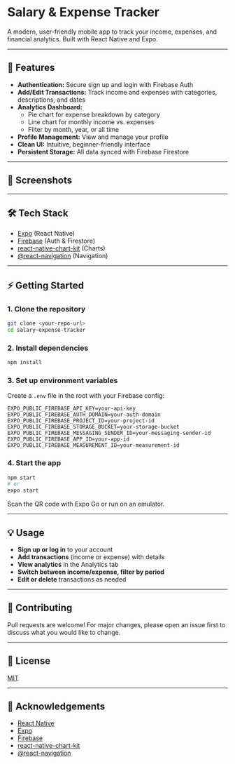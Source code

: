 # Salary & Expense Tracker

A modern, user-friendly mobile app to track your income, expenses, and financial analytics. Built with React Native and Expo.

---

## 🚀 Features

- **Authentication:** Secure sign up and login with Firebase Auth
- **Add/Edit Transactions:** Track income and expenses with categories, descriptions, and dates
- **Analytics Dashboard:**
  - Pie chart for expense breakdown by category
  - Line chart for monthly income vs. expenses
  - Filter by month, year, or all time
- **Profile Management:** View and manage your profile
- **Clean UI:** Intuitive, beginner-friendly interface
- **Persistent Storage:** All data synced with Firebase Firestore

---

## 📱 Screenshots
<!-- Add screenshots here if available -->

---

## 🛠️ Tech Stack
- [Expo](https://expo.dev/) (React Native)
- [Firebase](https://firebase.google.com/) (Auth & Firestore)
- [react-native-chart-kit](https://github.com/indiespirit/react-native-chart-kit) (Charts)
- [@react-navigation](https://reactnavigation.org/) (Navigation)

---

## ⚡ Getting Started

### 1. **Clone the repository**
```bash
git clone <your-repo-url>
cd salary-expense-tracker
```

### 2. **Install dependencies**
```bash
npm install
```

### 3. **Set up environment variables**
Create a `.env` file in the root with your Firebase config:
```
EXPO_PUBLIC_FIREBASE_API_KEY=your-api-key
EXPO_PUBLIC_FIREBASE_AUTH_DOMAIN=your-auth-domain
EXPO_PUBLIC_FIREBASE_PROJECT_ID=your-project-id
EXPO_PUBLIC_FIREBASE_STORAGE_BUCKET=your-storage-bucket
EXPO_PUBLIC_FIREBASE_MESSAGING_SENDER_ID=your-messaging-sender-id
EXPO_PUBLIC_FIREBASE_APP_ID=your-app-id
EXPO_PUBLIC_FIREBASE_MEASUREMENT_ID=your-measurement-id
```

### 4. **Start the app**
```bash
npm start
# or
expo start
```

Scan the QR code with Expo Go or run on an emulator.

---

## 💡 Usage
- **Sign up or log in** to your account
- **Add transactions** (income or expense) with details
- **View analytics** in the Analytics tab
- **Switch between income/expense, filter by period**
- **Edit or delete** transactions as needed

---

## 🤝 Contributing
Pull requests are welcome! For major changes, please open an issue first to discuss what you would like to change.

---

## 📄 License
[MIT](LICENSE)

---

## 🙌 Acknowledgements
- [React Native](https://reactnative.dev/)
- [Expo](https://expo.dev/)
- [Firebase](https://firebase.google.com/)
- [react-native-chart-kit](https://github.com/indiespirit/react-native-chart-kit)
- [@react-navigation](https://reactnavigation.org/) 